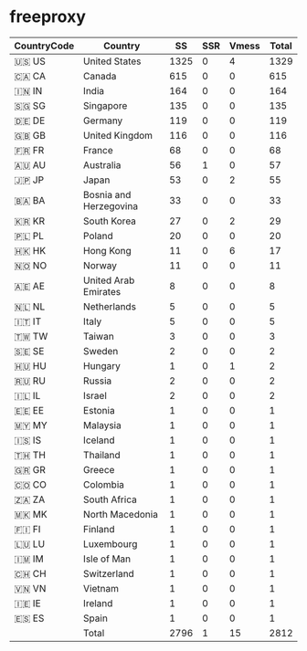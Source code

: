 # freeproxy

|CountryCode|Country|SS|SSR|Vmess|Total|
|  ----  | ----  |  ----  | ----  |  ----  | ----  |
|🇺🇸 US|United States|1325|0|4|1329|
|🇨🇦 CA|Canada|615|0|0|615|
|🇮🇳 IN|India|164|0|0|164|
|🇸🇬 SG|Singapore|135|0|0|135|
|🇩🇪 DE|Germany|119|0|0|119|
|🇬🇧 GB|United Kingdom|116|0|0|116|
|🇫🇷 FR|France|68|0|0|68|
|🇦🇺 AU|Australia|56|1|0|57|
|🇯🇵 JP|Japan|53|0|2|55|
|🇧🇦 BA|Bosnia and Herzegovina|33|0|0|33|
|🇰🇷 KR|South Korea|27|0|2|29|
|🇵🇱 PL|Poland|20|0|0|20|
|🇭🇰 HK|Hong Kong|11|0|6|17|
|🇳🇴 NO|Norway|11|0|0|11|
|🇦🇪 AE|United Arab Emirates|8|0|0|8|
|🇳🇱 NL|Netherlands|5|0|0|5|
|🇮🇹 IT|Italy|5|0|0|5|
|🇹🇼 TW|Taiwan|3|0|0|3|
|🇸🇪 SE|Sweden|2|0|0|2|
|🇭🇺 HU|Hungary|1|0|1|2|
|🇷🇺 RU|Russia|2|0|0|2|
|🇮🇱 IL|Israel|2|0|0|2|
|🇪🇪 EE|Estonia|1|0|0|1|
|🇲🇾 MY|Malaysia|1|0|0|1|
|🇮🇸 IS|Iceland|1|0|0|1|
|🇹🇭 TH|Thailand|1|0|0|1|
|🇬🇷 GR|Greece|1|0|0|1|
|🇨🇴 CO|Colombia|1|0|0|1|
|🇿🇦 ZA|South Africa|1|0|0|1|
|🇲🇰 MK|North Macedonia|1|0|0|1|
|🇫🇮 FI|Finland|1|0|0|1|
|🇱🇺 LU|Luxembourg|1|0|0|1|
|🇮🇲 IM|Isle of Man|1|0|0|1|
|🇨🇭 CH|Switzerland|1|0|0|1|
|🇻🇳 VN|Vietnam|1|0|0|1|
|🇮🇪 IE|Ireland|1|0|0|1|
|🇪🇸 ES|Spain|1|0|0|1|
||Total|2796|1|15|2812|
